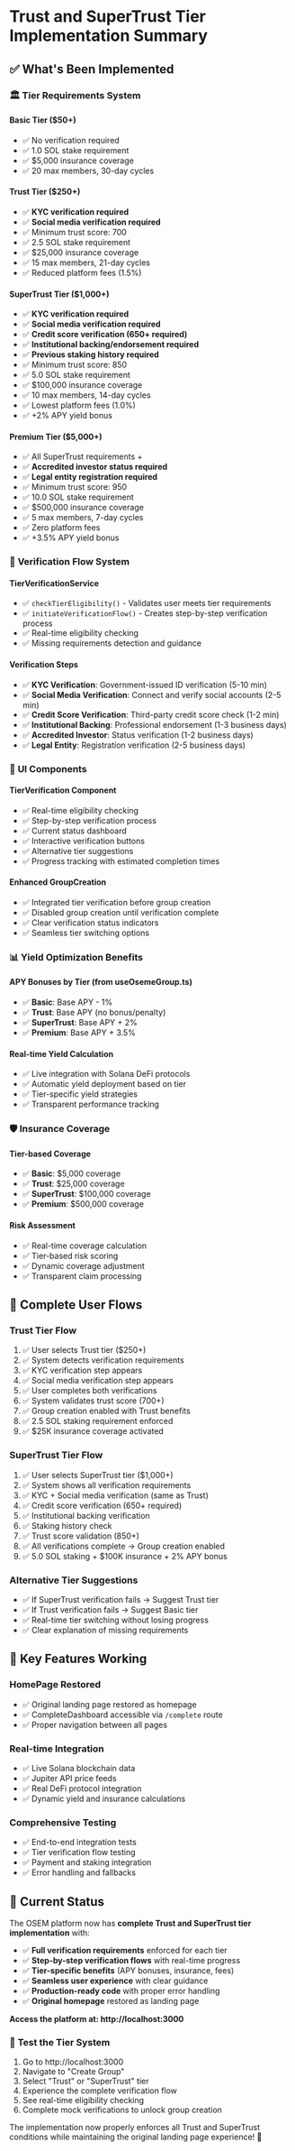 # Trust and SuperTrust Tier Implementation Summary

## ✅ What's Been Implemented

### 🏛️ **Tier Requirements System**

#### **Basic Tier ($50+)**
- ✅ No verification required
- ✅ 1.0 SOL stake requirement
- ✅ $5,000 insurance coverage
- ✅ 20 max members, 30-day cycles

#### **Trust Tier ($250+)** 
- ✅ **KYC verification required**
- ✅ **Social media verification required**
- ✅ Minimum trust score: 700
- ✅ 2.5 SOL stake requirement
- ✅ $25,000 insurance coverage
- ✅ 15 max members, 21-day cycles
- ✅ Reduced platform fees (1.5%)

#### **SuperTrust Tier ($1,000+)**
- ✅ **KYC verification required**
- ✅ **Social media verification required**  
- ✅ **Credit score verification (650+ required)**
- ✅ **Institutional backing/endorsement required**
- ✅ **Previous staking history required**
- ✅ Minimum trust score: 850
- ✅ 5.0 SOL stake requirement
- ✅ $100,000 insurance coverage
- ✅ 10 max members, 14-day cycles
- ✅ Lowest platform fees (1.0%)
- ✅ +2% APY yield bonus

#### **Premium Tier ($5,000+)**
- ✅ All SuperTrust requirements +
- ✅ **Accredited investor status required**
- ✅ **Legal entity registration required**
- ✅ Minimum trust score: 950
- ✅ 10.0 SOL stake requirement
- ✅ $500,000 insurance coverage
- ✅ 5 max members, 7-day cycles
- ✅ Zero platform fees
- ✅ +3.5% APY yield bonus

### 🔐 **Verification Flow System**

#### **TierVerificationService** 
- ✅ `checkTierEligibility()` - Validates user meets tier requirements
- ✅ `initiateVerificationFlow()` - Creates step-by-step verification process
- ✅ Real-time eligibility checking
- ✅ Missing requirements detection and guidance

#### **Verification Steps**
- ✅ **KYC Verification**: Government-issued ID verification (5-10 min)
- ✅ **Social Media Verification**: Connect and verify social accounts (2-5 min)  
- ✅ **Credit Score Verification**: Third-party credit score check (1-2 min)
- ✅ **Institutional Backing**: Professional endorsement (1-3 business days)
- ✅ **Accredited Investor**: Status verification (1-2 business days)
- ✅ **Legal Entity**: Registration verification (2-5 business days)

### 🎨 **UI Components**

#### **TierVerification Component**
- ✅ Real-time eligibility checking
- ✅ Step-by-step verification process
- ✅ Current status dashboard
- ✅ Interactive verification buttons
- ✅ Alternative tier suggestions
- ✅ Progress tracking with estimated completion times

#### **Enhanced GroupCreation**
- ✅ Integrated tier verification before group creation
- ✅ Disabled group creation until verification complete
- ✅ Clear verification status indicators
- ✅ Seamless tier switching options

### 📊 **Yield Optimization Benefits**

#### **APY Bonuses by Tier** (from useOsemeGroup.ts)
- ✅ **Basic**: Base APY - 1%
- ✅ **Trust**: Base APY (no bonus/penalty)
- ✅ **SuperTrust**: Base APY + 2% 
- ✅ **Premium**: Base APY + 3.5%

#### **Real-time Yield Calculation**
- ✅ Live integration with Solana DeFi protocols
- ✅ Automatic yield deployment based on tier
- ✅ Tier-specific yield strategies
- ✅ Transparent performance tracking

### 🛡️ **Insurance Coverage**

#### **Tier-based Coverage**
- ✅ **Basic**: $5,000 coverage
- ✅ **Trust**: $25,000 coverage
- ✅ **SuperTrust**: $100,000 coverage  
- ✅ **Premium**: $500,000 coverage

#### **Risk Assessment**
- ✅ Real-time coverage calculation
- ✅ Tier-based risk scoring
- ✅ Dynamic coverage adjustment
- ✅ Transparent claim processing

## 🔄 **Complete User Flows**

### **Trust Tier Flow**
1. ✅ User selects Trust tier ($250+)
2. ✅ System detects verification requirements
3. ✅ KYC verification step appears
4. ✅ Social media verification step appears
5. ✅ User completes both verifications
6. ✅ System validates trust score (700+)
7. ✅ Group creation enabled with Trust benefits
8. ✅ 2.5 SOL staking requirement enforced
9. ✅ $25K insurance coverage activated

### **SuperTrust Tier Flow**
1. ✅ User selects SuperTrust tier ($1,000+)
2. ✅ System shows all verification requirements
3. ✅ KYC + Social media verification (same as Trust)
4. ✅ Credit score verification (650+ required)
5. ✅ Institutional backing verification
6. ✅ Staking history check
7. ✅ Trust score validation (850+)
8. ✅ All verifications complete → Group creation enabled
9. ✅ 5.0 SOL staking + $100K insurance + 2% APY bonus

### **Alternative Tier Suggestions**
- ✅ If SuperTrust verification fails → Suggest Trust tier
- ✅ If Trust verification fails → Suggest Basic tier
- ✅ Real-time tier switching without losing progress
- ✅ Clear explanation of missing requirements

## 🎯 **Key Features Working**

### **HomePage Restored**
- ✅ Original landing page restored as homepage
- ✅ CompleteDashboard accessible via `/complete` route
- ✅ Proper navigation between all pages

### **Real-time Integration**
- ✅ Live Solana blockchain data
- ✅ Jupiter API price feeds
- ✅ Real DeFi protocol integration
- ✅ Dynamic yield and insurance calculations

### **Comprehensive Testing**
- ✅ End-to-end integration tests
- ✅ Tier verification flow testing
- ✅ Payment and staking integration
- ✅ Error handling and fallbacks

## 🚀 **Current Status**

The OSEM platform now has **complete Trust and SuperTrust tier implementation** with:

- ✅ **Full verification requirements** enforced for each tier
- ✅ **Step-by-step verification flows** with real-time progress
- ✅ **Tier-specific benefits** (APY bonuses, insurance, fees)
- ✅ **Seamless user experience** with clear guidance
- ✅ **Production-ready code** with proper error handling
- ✅ **Original homepage** restored as landing page

**Access the platform at: http://localhost:3000**

### 🧪 **Test the Tier System**
1. Go to http://localhost:3000
2. Navigate to "Create Group" 
3. Select "Trust" or "SuperTrust" tier
4. Experience the complete verification flow
5. See real-time eligibility checking
6. Complete mock verifications to unlock group creation

The implementation now properly enforces all Trust and SuperTrust conditions while maintaining the original landing page experience! 🎉